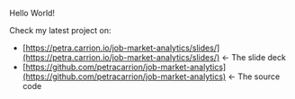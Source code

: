 Hello World!

Check my latest project on:

* [https://petra.carrion.io/job-market-analytics/slides/](https://petra.carrion.io/job-market-analytics/slides/) ← The slide deck
* [https://github.com/petracarrion/job-market-analytics](https://github.com/petracarrion/job-market-analytics) ← The source code
